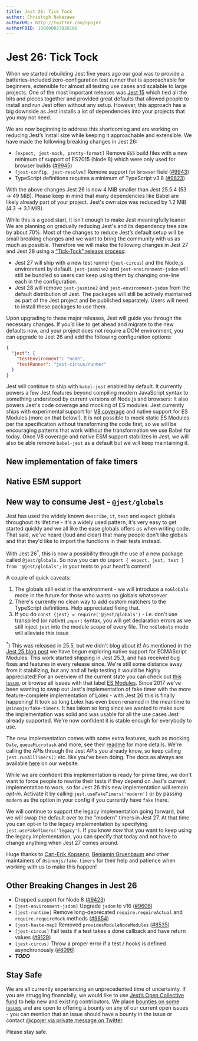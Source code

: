 ```yaml
---
title: Jest 26: Tick Tock
author: Christoph Nakazawa
authorURL: http://twitter.com/cpojer
authorFBID: 100000023028168
---
```


# Jest 26: Tick Tock

When we started rebuilding Jest five years ago our goal was to provide a batteries-included zero-configuration test runner that is approachable for beginners, extensible for almost all testing use cases and scalable to large projects. One of the most important releases was [Jest 15](https://jestjs.io/blog/2016/09/01/jest-15) which tied all the bits and pieces together and provided great defaults that allowed people to install and run Jest often without any setup. However, this approach has a big downside as Jest installs a lot of dependencies into your projects that you may not need.

We are now beginning to address this shortcoming and are working on reducing Jest’s install size while keeping it approachable and extensible. We have made the following breaking changes in Jest 26:

<!--truncate-->

* `[expect, jest-mock, pretty-format]` Remove `ES5` build files with a new minimum of support of ES2015 (Node 8) which were only used for browser builds ([#9945](https://github.com/facebook/jest/pull/9945))
* `[jest-config, jest-resolve]` Remove support for `browser` field ([#9943](https://github.com/facebook/jest/pull/9943))
* TypeScript definitions requires a minimum of TypeScript v3.8 ([#9823](https://github.com/facebook/jest/pull/9823))

With the above changes Jest 26 is now 4 MiB smaller than Jest 25.5.4 (53 → 49 MiB). Please keep in mind that many dependencies like Babel are likely already part of your project. Jest's own size was reduced by 1.2 MiB (4.3 -> 3.1 MiB).

While this is a good start, it isn’t enough to make Jest meaningfully leaner. We are planning on gradually reducing Jest's and its dependency tree size by about 70%. Most of the changes to reduce Jest’s default setup will be small breaking changes and we want to bring the community with us as much as possible. Therefore we will make the following changes in Jest 27 and Jest 28 using a [“Tick-Tock" release process](https://en.wikipedia.org/wiki/Tick%E2%80%93tock_model):

* Jest 27 will ship with a new test runner (`jest-circus`) and the Node.js environment by default. `jest-jasmine2` and `jest-environment-jsdom` will still be bundled so users can keep using them by changing one-line each in the configuration.
* Jest 28 will remove `jest-jasmine2` and `jest-environment-jsdom` from the default distribution of Jest. The packages will still be actively maintained as part of the Jest project and be published separately. Users will need to install these packages to use them.

Upon upgrading to these major releases, Jest will guide you through the necessary changes. If you’d like to get ahead and migrate to the new defaults now, and your project does not require a DOM environment, you can upgrade to Jest 26 and add the following configuration options:

```json
{
  "jest": {
    "testEnvironment": "node",
    "testRunner": "jest-circus/runner"
  }
}
```

Jest will continue to ship with `babel-jest` enabled by default. It currently powers a few Jest features beyond compiling modern JavaScript syntax to something understood by current versions of Node.js and browsers: It also powers Jest's code coverage and mocking of ES modules. Jest currently ships with experimental support for [V8 coverage](/blog/2020/01/21/jest-25#v8-code-coverage) and native support for ES Modules (more on that below!). It is not possible to mock static ES Modules per the specification without transforming the code first, so we will be encouraging patterns that work without the transformation we use Babel for today. Once V8 coverage and native ESM support stabilizes in Jest, we will also be able remove `babel-jest` as a default but we will keep maintaining it.
## New implementation of fake timers
## Native ESM support
## New way to consume Jest - `@jest/globals`

Jest has used the widely known `describe`, `it`, `test` and `expect` globals throughout its lifetime - it's a widely used pattern, it's very easy to get started quickly and we all like the ease globals offers us when writing code. That said, we've heard (loud and clear) that many people don't like globals and that they'd like to import the functions in their tests instead.

With Jest 26<sup>*</sup>, this is now a possibility through the use of a new package called `@jest/globals`. So now you can do `import { expect, jest, test } from '@jest/globals';` in your tests to your heart's content!

A couple of quick caveats:

1. The globals still exist in the environment - we will introduce a `noGlobals` mode in the future for those who wants no globals whatsoever
1. There's currently no clean way to add custom matchers to the TypeScript definitions. Help appreciated fixing that.
1. If you do `const {jest} = require('@jest/globals')` - i.e. don't use transpiled (or native) `import` syntax, you will get declaration errors as we still inject `jest` into the module scope of every file. The `noGlobals` mode will alleviate this issue

<sup>*</sup>) This was released in 25.5, but we didn't blog about it!
As mentioned in the [Jest 25 blog post](/blog/2020/01/21/jest-25#ecmascript-modules-support) we have begun exploring native support for ECMAScript Modules. This work started shipping in Jest 25.3, and has received bug fixes and features in every release since. We're still some distance away from it stabilizing, but any and all help testing it would be highly appreciated! For an overview of the current state you can check out [this issue](https://github.com/facebook/jest/issues/9430), or browse all issues with that label [ES Modules](https://github.com/facebook/jest/labels/ES%20Modules).
Since 2017 we've been wanting to swap out Jest's implementation of fake timer with the more feature-complete implementation of Lolex - with Jest 26 this is finally happening! It took so long Lolex has even been renamed in the meantime to `@sinonjs/fake-timers`. It has taken so long since we wanted to make sure the implementation was solid and was usable for all the use cases Jest already supported. We're now confident it is stable enough for everybody to use.

The new implementation comes with some extra features, such as mocking `Date`, `queueMicrotask` and more, see their [readme](https://github.com/sinonjs/fake-timers/blob/master/README.md) for more details. We're calling the APIs through the Jest APIs you already know, so keep calling `jest.runAllTimers()` etc. like you've been doing. The docs as always are available [here](https://jestjs.io/docs/en/timer-mocks) on our website.

While we are confident this implementation is ready for prime time, we don't want to force people to rewrite their tests if they depend on Jest's current implementation to work, so for Jest 26 this new implementation will remain _opt-in_. Activate it by calling `jest.useFakeTimers('modern')` or by passing `modern` as the option in your config if you currently have `fake` there.

We will continue to support the legacy implementation going forward, but we will swap the default over to the "modern" timers in Jest 27. At that time you can opt-in to the legacy implementation by specifying `jest.useFakeTimers('legacy')`. If you know _now_ that you want to keep using the legacy implementation, you can specify that today and not have to change anything when Jest 27 comes around.

Huge thanks to [Carl-Erik Kopseng](https://github.com/fatso83), [Benjamin Gruenbaum](https://github.com/benjamingr) and other maintainers of `@sinonjs/fake-timers` for their help and patience when working with us to make this happen!
## Other Breaking Changes in Jest 26

* Dropped support for Node 8 ([#9423](https://github.com/facebook/jest/pull/9423))
* `[jest-environment-jsdom]` Upgrade `jsdom` to v16 ([#9606](https://github.com/facebook/jest/pull/9606))
* `[jest-runtime]` Remove long-deprecated `require.requireActual` and `require.requireMock` methods ([#9854](https://github.com/facebook/jest/pull/9854))
* `[jest-haste-map]` Removed `providesModuleNodeModules` ([#8535](https://github.com/facebook/jest/pull/8535))
* `[jest-circus]` Fail tests if a test takes a done callback and have return values ([#9129](https://github.com/facebook/jest/pull/9129))
* `[jest-circus]` Throw a proper error if a test / hooks is defined asynchronously ([#8096](https://github.com/facebook/jest/pull/8096))
* ***TODO***

## Stay Safe

We are all currently experiencing an unprecedented time of uncertainty. If you are struggling financially, we would like to use [Jest’s Open Collective fund](https://opencollective.com/jest) to help new and existing contributors. We place [bounties on some issues](https://github.com/facebook/jest/issues?q=is%3Aissue+is%3Aopen+bounty+label%3A%22Has+Bounty%22) and are open to offering a bounty on any of our current open issues - you can mention that an issue should have a bounty in the issue or contact [@cpojer via private message on Twitter](https://twitter.com/cpojer).

Please stay safe.
